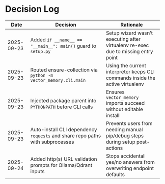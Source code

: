 # Decision Log

| Date | Decision | Rationale |
|------|----------|-----------|
| 2025-09-23 | Added `if __name__ == "__main__": main()` guard to `setup.py` | Setup wizard wasn’t executing after virtualenv re-exec due to missing entry point |
| 2025-09-23 | Routed ensure-collection via `python -m vector_memory.cli.main` | Using the current interpreter keeps CLI commands inside the active virtualenv |
| 2025-09-23 | Injected package parent into `PYTHONPATH` before CLI calls | Ensures `vector_memory` imports succeed without editable install |
| 2025-09-23 | Auto-install CLI dependency `requests` and share repo paths with subprocesses | Prevents users from needing manual pip/debug steps during setup post-actions |
| 2025-09-24 | Added http(s) URL validation prompts for Ollama/Qdrant inputs | Stops accidental yes/no answers from overwriting endpoint defaults |

